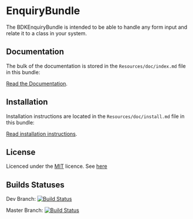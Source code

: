 EnquiryBundle
================

The BDKEnquiryBundle is intended to be able to handle any form input and relate it to a class in your system.

Documentation
-------------

The bulk of the documentation is stored in the `Resources/doc/index.md` file in this bundle:

[Read the Documentation](https://github.com/Bodaclick/BDKEnquiryBundle/blob/dev/Resources/doc/index.md).

Installation
------------

Installation instructions are located in the `Resources/doc/install.md` file in this bundle:

[Read installation instructions](https://github.com/Bodaclick/BDKEnquiryBundle/blob/dev/Resources/doc/install.md).

License
-------

Licenced under the [MIT](http://opensource.org/licenses/MIT) licence. See [here](https://github.com/Bodaclick/BDKEnquiryBundle/blob/dev/LICENSE.md)

Builds Statuses
---------------

Dev Branch: [![Build Status](https://travis-ci.org/Bodaclick/BDKEnquiryBundle.png?branch=dev)](https://travis-ci.org/Bodaclick/BDKEnquiryBundle)

Master Branch: [![Build Status](https://travis-ci.org/Bodaclick/BDKEnquiryBundle.png?branch=master)](https://travis-ci.org/Bodaclick/BDKEnquiryBundle)